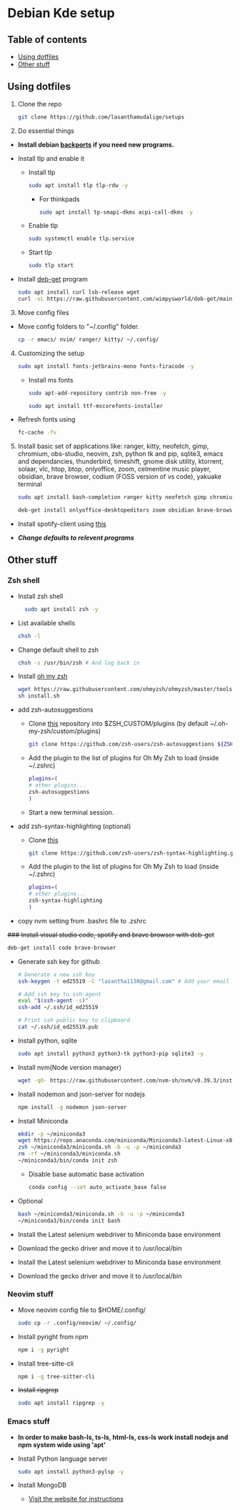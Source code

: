 # Debian Kde setup

## Table of contents

* [Using dotfiles](#using-dotfiles)
* [Other stuff](#other-stuff)

## Using dotfiles

1. Clone the repo

   <!-- This is how to properly declare code snippets  -->  
    ```bash
    git clone https://github.com/lasanthamudalige/setups
    ```

2. Do essential things

  * **Install debian [backports](https://www.cyberciti.biz/faq/install-enable-debian-linux-12-backports-repository/) if you need new programs.**

  * Install tlp and enable it
  
	- Install tlp
  
	  ```bash
	  sudo apt install tlp tlp-rdw -y
	  ```
		
		- For thinkpads
			
		  ```bash
		  sudo apt install tp-smapi-dkms acpi-call-dkms -y
		  ```
			
	- Enable tlp
	
	  ```bash
	  sudo systemctl enable tlp.service
	  ```
	    
	- Start tlp
	
	    ```bash
	    sudo tlp start
	    ```

* Install [deb-get](https://github.com/wimpysworld/deb-get) program

    ```bash
    sudo apt install curl lsb-release wget
    curl -sL https://raw.githubusercontent.com/wimpysworld/deb-get/main/deb-get | sudo -E bash -s install deb-get
    ```

3. Move config files

- Move config folders to "~/.config" folder.

  ```bash
  cp -r emacs/ nvim/ ranger/ kitty/ ~/.config/
  ```

4. Customizing the setup

    ```bash
    sudo apt install fonts-jetbrains-mono fonts-firacode -y
    ```
	
	- Install ms fonts
	
		```bash
		sudo apt-add-repository contrib non-free -y
		```
		
		```bash
		sudo apt install ttf-mscorefonts-installer
		```
  
- Refresh fonts using

    ```bash
    fc-cache -fv
    ```

5. Install basic set of applications like: ranger, kitty, neofetch, gimp, chromium, obs-studio, neovim, zsh, python tk and pip, sqlite3, emacs and dependancies, thunderbird, timeshift, gnome disk utility, ktorrent, solaar, vlc, htop, btop, onlyoffice, zoom, celmentine music player, obsidian, brave browser, codium (FOSS version of vs code), yakuake terminal

    ```bash
    sudo apt install bash-completion ranger kitty neofetch gimp chromium obs-studio vim neovim zsh fwupd python3 python3-tk python3-pip sqlite3 emacs cmake libtool nodejs npm ripgrep thunderbird timeshift gnome-disk-utility ktorrent solaar vlc clementine htop btop yakuake -y
    ```

    <!-- Install onlyoffice from deb-get -->
    ```bash
    deb-get install onlyoffice-desktopeditors zoom obsidian brave-browser codium
    ```

- Install spotify-client using [this](https://www.spotify.com/us/download/linux/)
  
* ***Change defaults to relevent programs***

## Other stuff

### Zsh shell

* Install zsh shell

  ```bash
    sudo apt install zsh -y
  ```

* List available shells

  ```bash
  chsh -l
  ```

* Change default shell to zsh

  ```bash
  chsh -s /usr/bin/zsh # And log back in
  ```

* Install [oh my zsh](https://github.com/ohmyzsh/ohmyzsh)

  ```bash
  wget https://raw.githubusercontent.com/ohmyzsh/ohmyzsh/master/tools/install.sh
  sh install.sh
  ```

* add zsh-autosuggestions

  - Clone [this](https://github.com/zsh-users/zsh-autosuggestions) repository into $ZSH_CUSTOM/plugins (by default ~/.oh-my-zsh/custom/plugins)

      ```bash
      git clone https://github.com/zsh-users/zsh-autosuggestions ${ZSH_CUSTOM:-~/.oh-my-zsh/custom}/plugins/zsh-autosuggestions
      ```

  - Add the plugin to the list of plugins for Oh My Zsh to load (inside ~/.zshrc)

      ```bash
      plugins=( 
      # other plugins...
      zsh-autosuggestions
      )
      ```

  - Start a new terminal session.

* add zsh-syntax-highlighting (optional)

  - Clone [this](https://github.com/zsh-users/zsh-syntax-highlighting/blob/master/INSTALL.md)

      ```bash
      git clone https://github.com/zsh-users/zsh-syntax-highlighting.git ${ZSH_CUSTOM:-~/.oh-my-zsh/custom}/plugins/zsh-syntax-highlighting
      ```

  - Add the plugin to the list of plugins for Oh My Zsh to load (inside ~/.zshrc)

      ```bash
      plugins=( 
      # other plugins...
      zsh-syntax-highlighting 
      )
      ```

* copy nvm setting from .bashrc file to .zshrc

~~### Install visual studio code, spotify and brave browser with deb-get~~

  ```bash
  deb-get install code brave-browser
  ```

* Generate ssh key for github

  ```bash
  # Generate a new ssh key
  ssh-keygen -t ed25519 -C "lasantha1130@gmail.com" # Add your email here by replacing "lasantha1130@gmail.com"

  # Add ssh key to ssh-agent
  eval "$(ssh-agent -s)"
  ssh-add ~/.ssh/id_ed25519

  # Print ssh public key to clipboard
  cat ~/.ssh/id_ed25519.pub
  ```

* Install python, sqlite

  ```bash
  sudo apt install python3 python3-tk python3-pip sqlite3 -y
  ```
  
* Install nvm(Node version manager)

  ```bash
  wget -qO- https://raw.githubusercontent.com/nvm-sh/nvm/v0.39.3/install.sh | bash  
  ```

* Install nodemon and json-server for nodejs

  ```bash
  npm install -g nodemon json-server
  ```

* Install Miniconda

  ```bash
  mkdir -p ~/miniconda3
  wget https://repo.anaconda.com/miniconda/Miniconda3-latest-Linux-x86_64.sh -O ~/miniconda3/miniconda.sh
  zsh ~/miniconda3/miniconda.sh -b -u -p ~/miniconda3
  rm -rf ~/miniconda3/miniconda.sh
  ~/miniconda3/bin/conda init zsh
  ```
  
  * Disable base automatic base activation

    ```bash
    conda config --set auto_activate_base false
    ```
  
* Optional

    ```bash
    bash ~/miniconda3/miniconda.sh -b -u -p ~/miniconda3
    ~/miniconda3/bin/conda init bash
    ```

* Install the Latest selenium webdriver to Miniconda base environment
  
* Download the gecko driver and move it to /usr/local/bin

<!-- ~~* Install micromamba~~ -->

<!--   ```bash -->
<!--   "${SHELL}" <(curl -L micro.mamba.pm/install.sh) -->
<!--   ``` -->

<!-- * **Respond to all the input prompts** -->

* Install the Latest selenium webdriver to Miniconda base environment
  
* Download the gecko driver and move it to /usr/local/bin

### Neovim stuff

* Move neovim config file to $HOME/.config/

  ```bash
  sudo cp -r .config/neovim/ ~/.config/
  ```

* Install pyright from npm

  ```bash
  npm i -g pyright
  ```

* Install tree-sitte-cli

  ```bash
  npm i -g tree-sitter-cli
  ```

* ~~Install ripgrep~~

  ```bash
  sudo apt install ripgrep -y
  ```

### Emacs stuff

* **In order to make bash-ls, ts-ls, html-ls, css-ls work install nodejs and npm system wide using 'apt'**
	
* Install Python language server

  ``` bash
  sudo apt install python3-pylsp -y
  ```

* Install MongoDB
  
  * [Visit the website for instructions](https://www.mongodb.com/docs/manual/tutorial/install-mongodb-on-ubuntu/)
